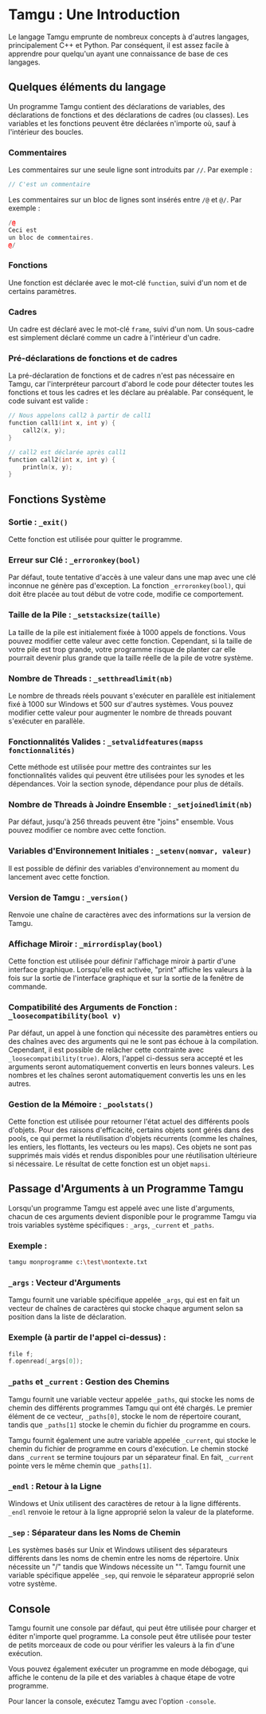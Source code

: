 # Tamgu : Une Introduction

Le langage Tamgu emprunte de nombreux concepts à d'autres langages, principalement C++ et Python. Par conséquent, il est assez facile à apprendre pour quelqu'un ayant une connaissance de base de ces langages.

## Quelques éléments du langage

Un programme Tamgu contient des déclarations de variables, des déclarations de fonctions et des déclarations de cadres (ou classes). Les variables et les fonctions peuvent être déclarées n'importe où, sauf à l'intérieur des boucles.

### Commentaires

Les commentaires sur une seule ligne sont introduits par `//`. Par exemple :

```cpp
// C'est un commentaire
```

Les commentaires sur un bloc de lignes sont insérés entre `/@` et `@/`. Par exemple :

```cpp
/@
Ceci est
un bloc de commentaires.
@/
```

### Fonctions

Une fonction est déclarée avec le mot-clé `function`, suivi d'un nom et de certains paramètres.

### Cadres

Un cadre est déclaré avec le mot-clé `frame`, suivi d'un nom. Un sous-cadre est simplement déclaré comme un cadre à l'intérieur d'un cadre.

### Pré-déclarations de fonctions et de cadres

La pré-déclaration de fonctions et de cadres n'est pas nécessaire en Tamgu, car l'interpréteur parcourt d'abord le code pour détecter toutes les fonctions et tous les cadres et les déclare au préalable. Par conséquent, le code suivant est valide :

```cpp
// Nous appelons call2 à partir de call1
function call1(int x, int y) {
    call2(x, y);
}

// call2 est déclarée après call1
function call2(int x, int y) {
    println(x, y);
}
```

## Fonctions Système

### Sortie : `_exit()`

Cette fonction est utilisée pour quitter le programme.

### Erreur sur Clé : `_erroronkey(bool)`

Par défaut, toute tentative d'accès à une valeur dans une map avec une clé inconnue ne génère pas d'exception. La fonction `_erroronkey(bool)`, qui doit être placée au tout début de votre code, modifie ce comportement.

### Taille de la Pile : `_setstacksize(taille)`

La taille de la pile est initialement fixée à 1000 appels de fonctions. Vous pouvez modifier cette valeur avec cette fonction. Cependant, si la taille de votre pile est trop grande, votre programme risque de planter car elle pourrait devenir plus grande que la taille réelle de la pile de votre système.

### Nombre de Threads : `_setthreadlimit(nb)`

Le nombre de threads réels pouvant s'exécuter en parallèle est initialement fixé à 1000 sur Windows et 500 sur d'autres systèmes. Vous pouvez modifier cette valeur pour augmenter le nombre de threads pouvant s'exécuter en parallèle.

### Fonctionnalités Valides : `_setvalidfeatures(mapss fonctionnalités)`

Cette méthode est utilisée pour mettre des contraintes sur les fonctionnalités valides qui peuvent être utilisées pour les synodes et les dépendances. Voir la section synode, dépendance pour plus de détails.

### Nombre de Threads à Joindre Ensemble : `_setjoinedlimit(nb)`

Par défaut, jusqu'à 256 threads peuvent être "joins" ensemble. Vous pouvez modifier ce nombre avec cette fonction.

### Variables d'Environnement Initiales : `_setenv(nomvar, valeur)`

Il est possible de définir des variables d'environnement au moment du lancement avec cette fonction.

### Version de Tamgu : `_version()`

Renvoie une chaîne de caractères avec des informations sur la version de Tamgu.

### Affichage Miroir : `_mirrordisplay(bool)`

Cette fonction est utilisée pour définir l'affichage miroir à partir d'une interface graphique. Lorsqu'elle est activée, "print" affiche les valeurs à la fois sur la sortie de l'interface graphique et sur la sortie de la fenêtre de commande.

### Compatibilité des Arguments de Fonction : `_loosecompatibility(bool v)`

Par défaut, un appel à une fonction qui nécessite des paramètres entiers ou des chaînes avec des arguments qui ne le sont pas échoue à la compilation. Cependant, il est possible de relâcher cette contrainte avec `_loosecompatibility(true)`. Alors, l'appel ci-dessus sera accepté et les arguments seront automatiquement convertis en leurs bonnes valeurs. Les nombres et les chaînes seront automatiquement convertis les uns en les autres.

### Gestion de la Mémoire : `_poolstats()`

Cette fonction est utilisée pour retourner l'état actuel des différents pools d'objets. Pour des raisons d'efficacité, certains objets sont gérés dans des pools, ce qui permet la réutilisation d'objets récurrents (comme les chaînes, les entiers, les flottants, les vecteurs ou les maps). Ces objets ne sont pas supprimés mais vidés et rendus disponibles pour une réutilisation ultérieure si nécessaire. Le résultat de cette fonction est un objet `mapsi`.

## Passage d'Arguments à un Programme Tamgu

Lorsqu'un programme Tamgu est appelé avec une liste d'arguments, chacun de ces arguments devient disponible pour le programme Tamgu via trois variables système spécifiques : `_args`, `_current` et `_paths`.

### Exemple :

```bash
tamgu monprogramme c:\test\montexte.txt
```

### `_args` : Vecteur d'Arguments

Tamgu fournit une variable spécifique appelée `_args`, qui est en fait un vecteur de chaînes de caractères qui stocke chaque argument selon sa position dans la liste de déclaration.

### Exemple (à partir de l'appel ci-dessus) :

```cpp
file f;
f.openread(_args[0]);
```

### `_paths` et `_current` : Gestion des Chemins

Tamgu fournit une variable vecteur appelée `_paths`, qui stocke les noms de chemin des différents programmes Tamgu qui ont été chargés. Le premier élément de ce vecteur, `_paths[0]`, stocke le nom de répertoire courant, tandis que `_paths[1]` stocke le chemin du fichier du programme en cours.

Tamgu fournit également une autre variable appelée `_current`, qui stocke le chemin du fichier de programme en cours d'exécution. Le chemin stocké dans `_current` se termine toujours par un séparateur final. En fait, `_current` pointe vers le même chemin que `_paths[1]`.

### `_endl` : Retour à la Ligne

Windows et Unix utilisent des caractères de retour à la ligne différents. `_endl` renvoie le retour à la ligne approprié selon la valeur de la plateforme.

### `_sep` : Séparateur dans les Noms de Chemin

Les systèmes basés sur Unix et Windows utilisent des séparateurs différents dans les noms de chemin entre les noms de répertoire. Unix nécessite un "/" tandis que Windows nécessite un "\". Tamgu fournit une variable spécifique appelée `_sep`, qui renvoie le séparateur approprié selon votre système.

## Console

Tamgu fournit une console par défaut, qui peut être utilisée pour charger et éditer n'importe quel programme. La console peut être utilisée pour tester de petits morceaux de code ou pour vérifier les valeurs à la fin d'une exécution.

Vous pouvez également exécuter un programme en mode débogage, qui affiche le contenu de la pile et des variables à chaque étape de votre programme.

Pour lancer la console, exécutez Tamgu avec l'option `-console`.